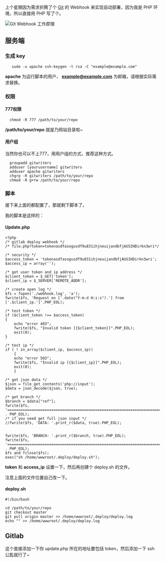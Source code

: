 上个星期因为需求折腾了个 [Git](https://git-scm.com) 的 Webhook 来实现自动部署，因为我是 PHP 环境，所以直接用 PHP 写了个。

![Git Webhook 工作原理](https://hime.io/images/2015/03/14/1290128163559516.png)

## 服务端
### 生成 key
```
   sudo -u apache ssh-keygen -t rsa -C "example@example.com"
```
**apache** 为运行脚本的用户， **example@example.com** 为邮箱，请根据实际需求替换。

### 权限
#### 777权限
```
  chmod -R 777 /path/to/your/repo
```
**/path/to/your/repo** 就是乃网站目录啦~
#### 用户组
当然你也可以不上777，用用户组的方式，推荐这种方式。
```
  groupadd gitwriters
  adduser [yourusername] gitwriters
  adduser apache gitwriters
  chgrp -R gitwriters /path/to/your/repo
  chmod -R g+rw /path/to/your/repo
```

### 脚本
接下来上面的都配置了，那就剩下脚本了。

我的脚本是这样的：
#### Update.php
```
<?php
/* gitlab deploy webhook */
/* file.php?token=tokenasdfasogusdf9u831ihjneuijandbfjAUSIHDirkn3wri*/

/* security */
$access_token = 'tokenasdfasogusdf9u831ihjneuijandbfjAUSIHDirkn3wri';
$access_ip = array('');

/* get user token and ip address */
$client_token = $_GET['token'];
$client_ip = $_SERVER['REMOTE_ADDR'];

/* create open log */
$fs = fopen('./webhook.log', 'a');
fwrite($fs, 'Request on ['.date("Y-m-d H:i:s").'] from ['.$client_ip.']'.PHP_EOL);

/* test token */
if ($client_token !== $access_token)
{
    echo "error 403";
    fwrite($fs, "Invalid token [{$client_token}]".PHP_EOL);
    exit(0);
}

/* test ip */
if ( ! in_array($client_ip, $access_ip))
	{
    echo "error 503";
    fwrite($fs, "Invalid ip [{$client_ip}]".PHP_EOL);
    exit(0);
	}

/* get json data */
$json = file_get_contents('php://input');
$data = json_decode($json, true);

/* get branch */
$branch = $data["ref"];
fwrite($fs, '=======================================================================' . PHP_EOL);
/* if you need get full json input */
//fwrite($fs, 'DATA: '.print_r($data, true).PHP_EOL);


fwrite($fs, 'BRANCH: '.print_r($branch, true).PHP_EOL);
fwrite($fs, '=======================================================================' . PHP_EOL);
$fs and fclose($fs);
exec("sh /home/wwwroot/.deploy/deploy.sh");
```

**token** 和 **access_ip** 设置一下，然后再创建个 deploy.sh 的文件。

注意上面的文件位置自己改一下。

#### deploy.sh
```
#!/bin/bash

cd /path/to/your/repo
git checkout master
git pull origin master >> /home/wwwroot/.deploy/deploy.log
echo "" >> /home/wwwroot/.deploy/deploy.log
```

## Gitlab
这个直接添加一下你 update.php 所在的地址要包括 token，然后添加一下 ssh 公匙就行了~
